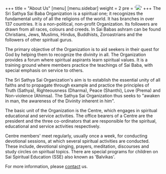 +++
title = "About Us"
[menu]
	[menu.sidebar]
		weight = 2
		pre = '<img src="/img/about-us-icon.png">'
+++
The Sri Sathya Sai Baba Organization is a spiritual one; it recognizes the fundamental unity of all the religions of the world. It has branches in over 137 countries. It is a non-political, non-profit Organization. Its followers are drawn from all races, colours and creeds. In Sai Babas ashram can be found Christians, Jews, Muslims, Hindus, Buddhists, Zoroastrians and the followers of other spiritual gurus.

The primary objective of the Organization is to aid seekers in their quest for God by helping them to recognize the divinity in all. The Organization provides a forum where spiritual aspirants learn spiritual values. It is a training ground where members practice the teachings of Sai Baba, with special emphasis on service to others.

The Sri Sathya Sai Organization's aim is to establish the essential unity of all faiths and to propagate through example and practice the principles of Truth (Sathya), Righteousness (Dharma), Peace (Shanthi), Love (Prema) and Non-violence (Ahimsa). The Sathya Sai Organization thus seeks to "awaken in man, the awareness of the Divinity inherent in him".

The basic unit of the Organization is the Centre, which engages in spiritual educational and service activities. The office bearers of a Centre are the president and the three co-ordinators that are responsible for the spiritual, educational and service activities respectively.

Centre members' meet regularly, usually once a week, for conducting devotional sessions, at which several spiritual activities are conducted. These include, devotional singing, prayers, meditation, discourses and study circles on spiritual topics. There are special programs for children on Sai Spiritual Education (SSE)  also known as 'Balvikas'.

For more information, please [contact](#) us.
